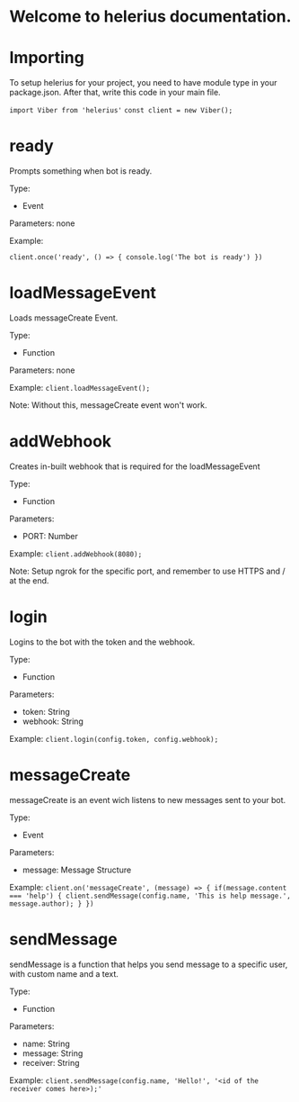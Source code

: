 # Welcome to helerius documentation.


# Importing

To setup helerius for your project, you need to have module type in your package.json. After that, write this code in your main file.

`import Viber from 'helerius'`
`const client = new Viber();`

# ready

Prompts something when bot is ready.

Type: 
  - Event

Parameters: none

Example:

`client.once('ready', () => {
    console.log('The bot is ready')
})`

# loadMessageEvent

Loads messageCreate Event.

Type: 
  - Function

Parameters: none

Example:
`client.loadMessageEvent();`

Note: Without this, messageCreate event won't work.


# addWebhook

Creates in-built webhook that is required for the loadMessageEvent

Type: 
  - Function

Parameters:
  - PORT: Number

Example:
`client.addWebhook(8080);`

Note: Setup ngrok for the specific port, and remember to use HTTPS and / at the end.

# login

Logins to the bot with the token and the webhook.

Type: 
  - Function

Parameters:
  - token: String
  - webhook: String

Example:
`client.login(config.token, config.webhook);`

# messageCreate

messageCreate is an event wich listens to new messages sent to your bot.

Type: 
  - Event

Parameters:
  - message: Message Structure

Example:
`client.on('messageCreate', (message) => {
    if(message.content === 'help') {
        client.sendMessage(config.name, 'This is help message.', message.author);
    }
})`


# sendMessage

sendMessage is a function that helps you send message to a specific user, with custom name and a text.

Type: 
  - Function

Parameters:
  - name: String
  - message: String
  - receiver: String

Example:
`client.sendMessage(config.name, 'Hello!', '<id of the receiver comes here>);'`
